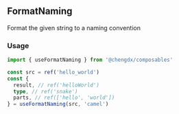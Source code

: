 ## FormatNaming
Format the given string to a naming convention


### Usage
```ts
import { useFormatNaming } from '@chengdx/composables'

const src = ref('hello_world')
const {
  result, // ref('helloWorld')
  type, // ref('snake')
  parts, // ref(['hello', 'world'])
} = useFormatNaming(src, 'camel')
```